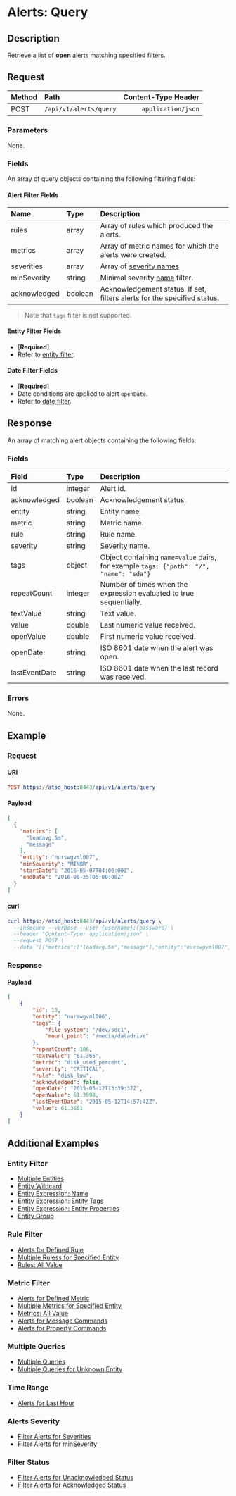 # Alerts: Query

## Description

Retrieve a list of **open** alerts matching specified filters.

## Request

| **Method** | **Path** | **Content-Type Header**|
|:---|:---|---:|
| POST | `/api/v1/alerts/query` | `application/json` |

### Parameters

None.

### Fields

An array of query objects containing the following filtering fields:

#### Alert Filter Fields

| **Name**  | **Type** | **Description**  |
|:---|:---|:---|
| rules       | array | Array of rules which produced the alerts.        |
| metrics     | array | Array of metric names for which the alerts were created. |
| severities  | array | Array of [severity names](/api/data/severity.md)   |
| minSeverity |  string   | Minimal severity [name](/api/data/severity.md) filter.  |
| acknowledged |  boolean   | Acknowledgement status. If set, filters alerts for the specified status. |

> Note that `tags` filter is not supported.

#### Entity Filter Fields

* [**Required**]
* Refer to [entity filter](../filter-entity.md).

#### Date Filter Fields

* [**Required**]
* Date conditions are applied to alert `openDate`.
* Refer to [date filter](../filter-date.md).

## Response 

An array of matching alert objects containing the following fields:

### Fields

| **Field** | **Type** | **Description** |
|:---|:---|:---|
| id    | integer | Alert id.|
| acknowledged | boolean | Acknowledgement status.|
| entity | string | Entity name. |
| metric | string | Metric name.  |
| rule | string | Rule name. |
| severity  | string | [Severity](/api/data/severity.md) name.  |
| tags | object | Object containing `name=value` pairs, for example `tags: {"path": "/", "name": "sda"}` |
| repeatCount | integer | Number of times when the expression evaluated to true sequentially.  |
| textValue | string | Text value.  |
| value | double | Last numeric value received. |
| openValue | double | First numeric value received.  |
| openDate | string | ISO 8601 date when the alert was open.  |
| lastEventDate | string | ISO 8601 date when the last record was received.  |

### Errors

None.

## Example

### Request

#### URI

```elm
POST https://atsd_host:8443/api/v1/alerts/query
```

#### Payload

```json
[
  {
    "metrics": [
      "loadavg.5m",
      "message"
    ],
    "entity": "nurswgvml007",
    "minSeverity": "MINOR",
    "startDate": "2016-05-07T04:00:00Z",
    "endDate": "2016-06-25T05:00:00Z"
  }
]
```

#### curl

```elm
curl https://atsd_host:8443/api/v1/alerts/query \
  --insecure --verbose --user {username}:{password} \
  --header "Content-Type: application/json" \
  --request POST \
  --data '[{"metrics":["loadavg.5m","message"],"entity":"nurswgvml007","minSeverity":4}]'
```

### Response

#### Payload

```json
[
    {
        "id": 13,
        "entity": "nurswgvml006",        
        "tags": {
            "file_system": "/dev/sdc1",
            "mount_point": "/media/datadrive"
        },
        "repeatCount": 106,
        "textValue": "61.365",
        "metric": "disk_used_percent",
        "severity": "CRITICAL",
        "rule": "disk_low",
        "acknowledged": false,
        "openDate": "2015-05-12T13:39:37Z",
        "openValue": 61.3998,
        "lastEventDate": "2015-05-12T14:57:42Z",
        "value": 61.3651
    }
]
```

## Additional Examples

### Entity Filter
* [Multiple Entities](examples/query/alerts-query-multiple-entity.md)
* [Entity Wildcard](examples/query/alerts-query-entity-wildcard.md)
* [Entity Expression: Name](examples/query/alerts-query-entity-expression-name.md)
* [Entity Expression: Entity Tags](examples/query/alerts-query-entity-expression-entity-tags.md)
* [Entity Expression: Entity Properties](examples/query/alerts-query-entity-expression-entity-properties.md)
* [Entity Group](examples/query/alerts-query-entity-group.md)

### Rule Filter
* [Alerts for Defined Rule](examples/query/alerts-query-defined-rule.md)
* [Multiple Ruless for Specified Entity](examples/query/alerts-query-multiple-rules-specified-entity.md)
* [Rules: All Value](examples/query/alerts-query-rules-all-value.md)

### Metric Filter
* [Alerts for Defined Metric](examples/query/alerts-query-defined-metric.md)
* [Multiple Metrics for Specified Entity](examples/query/alerts-query-multiple-metrics-specified-entity.md)
* [Metrics: All Value](examples/query/alerts-query-metrics-all-value.md)
* [Alerts for Message Commands](examples/query/alerts-query-message-commands.md)
* [Alerts for Property Commands](examples/query/alerts-query-property-commands.md)

### Multiple Queries
* [Multiple Queries](examples/query/alerts-query-multiple-queries.md)
* [Multiple Queries for Unknown Entity](examples/query/alerts-query-multiple-queries-unknown-entity.md)

### Time Range
* [Alerts for Last Hour](examples/query/alerts-query-last-hour.md)

### Alerts Severity
* [Filter Alerts for Severities](examples/query/alerts-query-filter-alerts-severities.md)
* [Filter Alerts for minSeverity](examples/query/alerts-query-filter-alerts-minseverity.md)

### Filter Status
* [Filter Alerts for Unacknowledged Status](examples/query/alerts-query-filter-unacknowledged-status.md)
* [Filter Alerts for Acknowledged Status](examples/query/alerts-query-filter-acknowledged-status.md)




